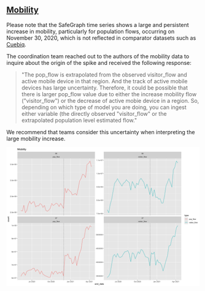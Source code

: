 ## [Mobility](./)

Please note that the SafeGraph time series shows a large and
persistent increase in mobility, particularly for population flows,
occurring on November 30, 2020, which is not reflected in comparator
datasets such as [Cuebiq](https://covid19.gleamproject.org/mobility). 

The coordination team reached out to the authors of the mobility data 
to inquire about the origin of the spike and received the following response:

> "The pop_flow is extrapolated
from the observed visitor_flow and active mobile device in that
region. And the track of active mobile devices has large uncertainty.
Therefore, it could be possible that there is larger pop_flow value
due to either the increase mobility flow ("visitor_flow")  or the
decrease of active mobie device in a region. So, depending on which
type of model you are doing, you can ingest either variable
(the directly observed "visitor_flow" or the extrapolated population
level estimated flow." 

We recommend that teams consider this
uncertainty when interpreting the large mobility increase. 


<img src= "./mobility.png">
